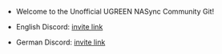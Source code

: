 - Welcome to the Unofficial UGREEN NASync Community Git!

- English Discord: [invite link](https://discord.gg/JQywpNUZU7)
- German Discord:  [invite link]()
